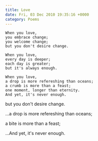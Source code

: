 ```yaml
---
title: Love
date: Fri, 03 Dec 2010 19:35:16 +0000
category: Poems
---
```


    When you love,  
    you embrace change;  
    you welcome change;  
    but you don't desire change.
 
    When you love,  
    every day is deeper;  
    each day is greater;  
    but it's always enough.
 
    When you love,  
    a drop is more refereshing than oceans;  
    a crumb is more than a feast;  
    one moment, longer than eternity.  
    And yet, it's never enough.
but you don't desire change.


...a drop is more refereshing than oceans;  


a bite is more than a feast;  


...And yet, it's never enough.



